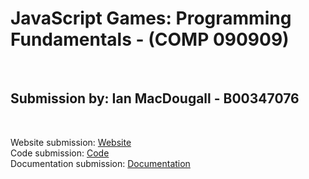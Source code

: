 
# JavaScript Games: Programming Fundamentals - (COMP 090909)

<br>

## Submission by: Ian MacDougall - B00347076

<br>

Website submission: <a href="https://github.com/B00347076/JSPF-Website-Submission" title="Website">Website</a><br>
Code submission: <a href="https://github.com/B00347076/JSPF-BabylonJSdev" title="Code">Code</a><br>
Documentation submission: <a href="https://github.com/B00347076/JSPF-Website-Submission/blob/main/documentation.md" title="Documentation">Documentation</a><br>
